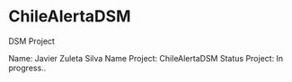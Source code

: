 # ChileAlertaDSM
DSM Project

Name: Javier Zuleta Silva
Name Project: ChileAlertaDSM
Status Project: In progress..  
